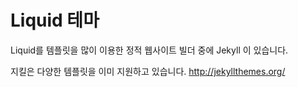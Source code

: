 # Liquid 테마

Liquid를 템플릿을 많이 이용한 정적 웹사이트 빌더 중에 Jekyll 이 있습니다.

지킬은 다양한 템플릿을 이미 지원하고 있습니다.
http://jekyllthemes.org/

